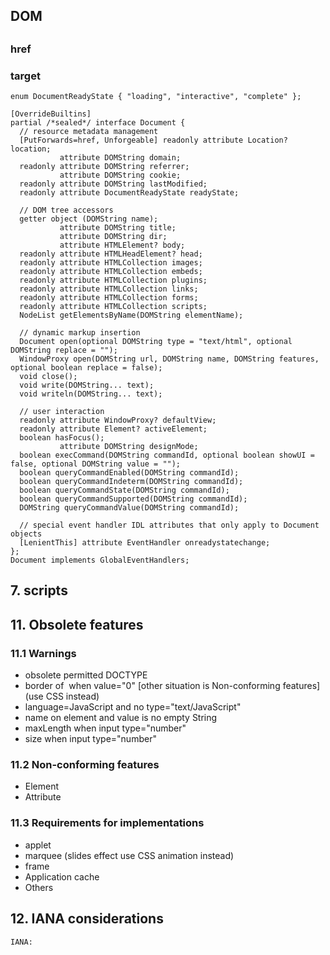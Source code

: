 ## DOM

## <base>


### href

### target


```
enum DocumentReadyState { "loading", "interactive", "complete" };

[OverrideBuiltins]
partial /*sealed*/ interface Document {
  // resource metadata management
  [PutForwards=href, Unforgeable] readonly attribute Location? location;
           attribute DOMString domain;
  readonly attribute DOMString referrer;
           attribute DOMString cookie;
  readonly attribute DOMString lastModified;
  readonly attribute DocumentReadyState readyState;

  // DOM tree accessors
  getter object (DOMString name);
           attribute DOMString title;
           attribute DOMString dir;
           attribute HTMLElement? body;
  readonly attribute HTMLHeadElement? head;
  readonly attribute HTMLCollection images;
  readonly attribute HTMLCollection embeds;
  readonly attribute HTMLCollection plugins;
  readonly attribute HTMLCollection links;
  readonly attribute HTMLCollection forms;
  readonly attribute HTMLCollection scripts;
  NodeList getElementsByName(DOMString elementName);

  // dynamic markup insertion
  Document open(optional DOMString type = "text/html", optional DOMString replace = "");
  WindowProxy open(DOMString url, DOMString name, DOMString features, optional boolean replace = false);
  void close();
  void write(DOMString... text);
  void writeln(DOMString... text);

  // user interaction
  readonly attribute WindowProxy? defaultView;
  readonly attribute Element? activeElement;
  boolean hasFocus();
           attribute DOMString designMode;
  boolean execCommand(DOMString commandId, optional boolean showUI = false, optional DOMString value = "");
  boolean queryCommandEnabled(DOMString commandId);
  boolean queryCommandIndeterm(DOMString commandId);
  boolean queryCommandState(DOMString commandId);
  boolean queryCommandSupported(DOMString commandId);
  DOMString queryCommandValue(DOMString commandId);

  // special event handler IDL attributes that only apply to Document objects
  [LenientThis] attribute EventHandler onreadystatechange;
};
Document implements GlobalEventHandlers;
```

## 7. scripts

## 11. Obsolete features

### 11.1 Warnings

- obsolete permitted DOCTYPE
- border of <img> when value="0" [other situation is Non-conforming features] (use CSS instead)
- language=JavaScript and no type="text/JavaScript"
- name on <a> element and value is no empty String
- maxLength when input type="number"
- size when input type="number"

### 11.2 Non-conforming features

- Element
- Attribute

### 11.3 Requirements for implementations

- applet
- marquee (slides effect use CSS animation instead)
- frame
- Application cache
- Others


## 12. IANA considerations
```
IANA:
```

